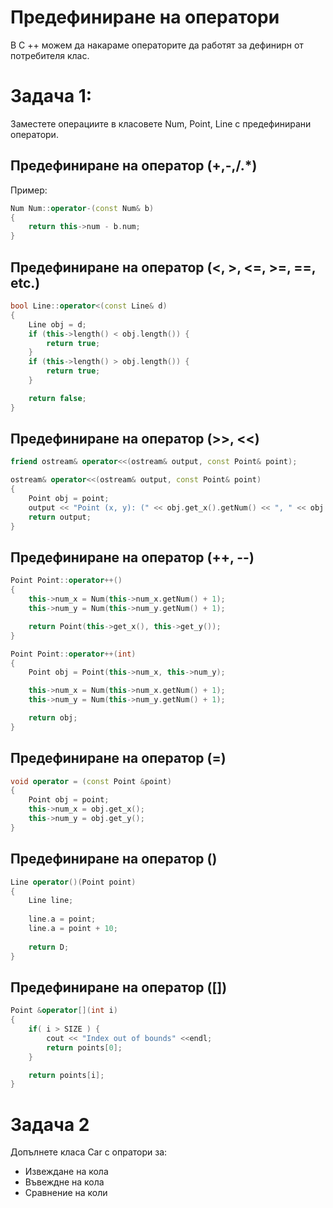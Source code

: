 # Предефиниране на оператори

В C ++ можем да накараме операторите да работят за дефинирн от потребителя клас. 

# Задача 1: 

Заместете операциите в класовете Num, Point, Line с предефинирани оператори.

## Предефиниране на оператор (+,-,/.*)

Пример:

```cpp
Num Num::operator-(const Num& b)
{
	return this->num - b.num;
}
```

## Предефиниране на оператор (<, >, <=, >=, ==, etc.)

```cpp
bool Line::operator<(const Line& d)
{
	Line obj = d;
	if (this->length() < obj.length()) {
		return true;
	}
	if (this->length() > obj.length()) {
		return true;
	}

	return false;
}
```

## Предефиниране на оператор (>>, <<)

```cpp
friend ostream& operator<<(ostream& output, const Point& point);

ostream& operator<<(ostream& output, const Point& point)
{
	Point obj = point;
	output << "Point (x, y): (" << obj.get_x().getNum() << ", " << obj.get_y().getNum() << ")";
	return output;
}
```

## Предефиниране на оператор (++, --)

```cpp
Point Point::operator++()
{
	this->num_x = Num(this->num_x.getNum() + 1);
	this->num_y = Num(this->num_y.getNum() + 1);

	return Point(this->get_x(), this->get_y());
}

Point Point::operator++(int)
{
	Point obj = Point(this->num_x, this->num_y);

	this->num_x = Num(this->num_x.getNum() + 1);
	this->num_y = Num(this->num_y.getNum() + 1);

	return obj;
}
```

## Предефиниране на оператор (=)

```cpp
void operator = (const Point &point)
{ 
    Point obj = point;
    this->num_x = obj.get_x();
    this->num_y = obj.get_y();
}
```

## Предефиниране на оператор ()
```cpp
Line operator()(Point point) 
{
    Line line;
    
    line.a = point;
    line.a = point + 10;
    
    return D;
}
```
## Предефиниране на оператор ([])
```cpp
Point &operator[](int i) 
{
    if( i > SIZE ) {
        cout << "Index out of bounds" <<endl; 
        return points[0];
    }

    return points[i];
}
```

# Задача 2

Допълнете класа Car с опратори за:

- Извеждане на кола
- Въвеждне на кола
- Сравнение на коли
